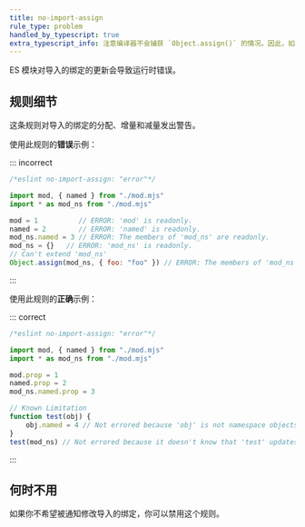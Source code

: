 ```yaml
---
title: no-import-assign
rule_type: problem
handled_by_typescript: true
extra_typescript_info: 注意编译器不会捕获 `Object.assign()` 的情况。因此，如果你在代码库中使用 `Object.assign()`，这个规则仍然会提供一些价值。
---
```


ES 模块对导入的绑定的更新会导致运行时错误。

## 规则细节

这条规则对导入的绑定的分配、增量和减量发出警告。

使用此规则的**错误**示例：

::: incorrect

```js
/*eslint no-import-assign: "error"*/

import mod, { named } from "./mod.mjs"
import * as mod_ns from "./mod.mjs"

mod = 1          // ERROR: 'mod' is readonly.
named = 2        // ERROR: 'named' is readonly.
mod_ns.named = 3 // ERROR: The members of 'mod_ns' are readonly.
mod_ns = {}   // ERROR: 'mod_ns' is readonly.
// Can't extend 'mod_ns'
Object.assign(mod_ns, { foo: "foo" }) // ERROR: The members of 'mod_ns' are readonly.
```

:::

使用此规则的**正确**示例：

::: correct

```js
/*eslint no-import-assign: "error"*/

import mod, { named } from "./mod.mjs"
import * as mod_ns from "./mod.mjs"

mod.prop = 1
named.prop = 2
mod_ns.named.prop = 3

// Known Limitation
function test(obj) {
    obj.named = 4 // Not errored because 'obj' is not namespace objects.
}
test(mod_ns) // Not errored because it doesn't know that 'test' updates the member of the argument.
```

:::

## 何时不用

如果你不希望被通知修改导入的绑定，你可以禁用这个规则。
